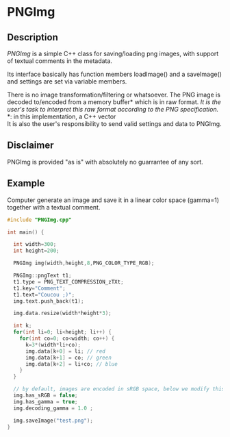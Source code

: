 # PNGImg

## Description

*PNGImg* is a simple C++ class for saving/loading png images, with support of textual comments in the metadata.

Its interface basically has function members loadImage() and a saveImage() and settings are set via variable members.

There is no image transformation/filtering or whatsoever. The PNG image is decoded to/encoded from a memory buffer\* which is in raw format. *It is the user's task to interpret this raw format according to the PNG specification.*  
\*: in this implementation, a C++ vector  
It is also the user's responsibility to send valid settings and data to PNGImg.

## Disclaimer

PNGImg is provided "as is" with absolutely no guarrantee of any sort.

## Example

Computer generate an image and save it in a linear color space (gamma=1) together with a textual comment.

```c++
#include "PNGImg.cpp"

int main() {

  int width=300;
  int height=200;

  PNGImg img(width,height,8,PNG_COLOR_TYPE_RGB);

  PNGImg::pngText t1;
  t1.type = PNG_TEXT_COMPRESSION_zTXt;
  t1.key="Comment";
  t1.text="Coucou ;)";
  img.text.push_back(t1);

  img.data.resize(width*height*3);

  int k;
  for(int li=0; li<height; li++) {
    for(int co=0; co<width; co++) {
      k=3*(width*li+co);
      img.data[k+0] = li; // red
      img.data[k+1] = co; // green
      img.data[k+2] = li+co; // blue
    }
  }

  // by default, images are encoded in sRGB space, below we modify this to a linear color space
  img.has_sRGB = false;
  img.has_gamma = true;
  img.decoding_gamma = 1.0 ;

  img.saveImage("test.png");
}
```

